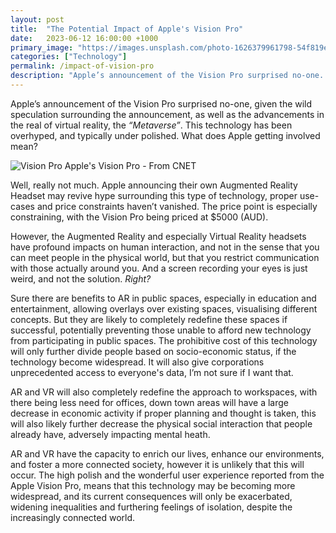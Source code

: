```yaml
---
layout: post
title:  "The Potential Impact of Apple's Vision Pro"
date:   2023-06-12 16:00:00 +1000
primary_image: "https://images.unsplash.com/photo-1626379961798-54f819ee896a?ixlib=rb-4.0.3&ixid=M3wxMjA3fDB8MHxwaG90by1wYWdlfHx8fGVufDB8fHx8fA%3D%3D&auto=format&fit=crop&w=1170&q=80"
categories: ["Technology"]
permalink: /impact-of-vision-pro
description: "Apple’s announcement of the Vision Pro surprised no-one. But what does this announcement mean for the overhyped metaverse and for society?"
---
```


Apple’s announcement of the Vision Pro surprised no-one, given the wild speculation surrounding the announcement, as well as the advancements in the real of virtual reality, the *“Metaverse”*. This technology has been overhyped, and typically under polished. What does Apple getting involved mean?

![Vision Pro](https://www.cnet.com/a/img/resize/e906844427694241ac506423f976257869482f13/hub/2023/06/05/173849ce-5af2-47a0-bf88-2660a919a568/wwdc-2023-060523-apple-pro-vision-hands-on-7.jpg?auto=webp&fit=crop&height=675&width=1200)
<span data-nosnippet class="caption">Apple's Vision Pro - From CNET</span>

Well, really not much. Apple announcing their own Augmented Reality Headset may revive hype surrounding this type of technology, proper use-cases and price constraints haven’t vanished. The price point is especially constraining, with the Vision Pro being priced at $5000 (AUD). 

However, the Augmented Reality and especially Virtual Reality headsets have profound impacts on human interaction, and not in the sense that you can meet people in the physical world, but that you restrict communication with those actually around you. And a screen recording your eyes is just weird, and not the solution. *Right?*

Sure there are benefits to AR in public spaces, especially in education and entertainment, allowing overlays over existing spaces, visualising different concepts. But they are likely to completely redefine these spaces if successful, potentially preventing those unable to afford new technology from participating in public spaces. The prohibitive cost of this technology will only further divide people based on socio-economic status, if the technology become widespread. It will also give corporations unprecedented access to everyone's data, I’m not sure if I want that. 

AR and VR will also completely redefine the approach to workspaces, with there being less need for offices, down town areas will have a large decrease in economic activity if proper planning and thought is taken, this will also likely further decrease the physical social interaction that people already have, adversely impacting mental heath. 

AR and VR have the capacity to enrich our lives, enhance our environments, and foster a more connected society, however it is unlikely that this will occur. The high polish and the wonderful user experience reported from the Apple Vision Pro, means that this technology may be becoming more widespread, and its current consequences will only be exacerbated, widening inequalities and furthering feelings of isolation, despite the increasingly connected world.